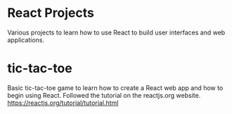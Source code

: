 # React Projects
Various projects to learn how to use React to build user interfaces and web applications.

# tic-tac-toe
Basic tic-tac-toe game to learn how to create a React web app and how to begin using React. Followed the tutorial on the reactjs.org website. https://reactjs.org/tutorial/tutorial.html
